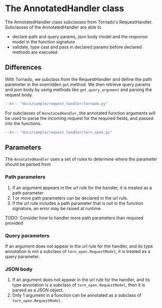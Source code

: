 # The AnnotatedHandler class

The AnnotatedHandler class subclasses from Tornado's RequestHandler. 
Subclasses of the AnnotatedHandler are able to
- declare path and query params, json body model and the response model in the function signature
- validate, type cast and pass in declared params before declared methods are executed

## Differences
With Tornado, we subclass from the RequestHandler and define the path parameter in the overridden `get` method. 
We then retrieve query params and json body by using methods like `get_query_argument` and parsing the request body.
```python
--8<-- "docs/sample/request_handler/tornado.py"
```

For subclasses of `AnnotatedHandler`, the annotated function arguments will be used to parse the incoming request for the required fields, and passed into the functions. 

```python
--8<-- "docs/sample/request_handler/torn_open.py"
```

## Parameters
The `AnnotatedHandler` uses a set of rules to determine where the parameter should be parsed from

### Path parameters
1. If an argument appears in the url rule for the handler, it is treated as a path parameter
2. 1 or more path parameters can be declared in the url rule.
3. If the url rule includes a path parameter that is not in the function signature, an error may be raised at runtime. 

TODO: Consider how to handler more path parameters than required provided

### Query parameters
If an argument does not appear in the url rule for the handler, and its type annotation is not a subclass of `torn_open.RequestModel`, it is treated as a query parameter.

### JSON body
1. If an argument does not appear in the url rule for the handler, and its type annotation is a subclass of `torn_open.RequestModel`, then it is parsed as a JSON object.
2. Only 1 argument in a function can be annotated as a subclass of `torn_open.RequestModel`.
